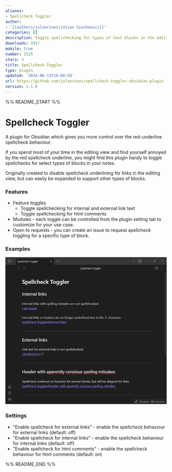 ```yaml
---
aliases:
- Spellcheck Toggler
author:
- '[[authors/julzerinos|Julian Szachowicz]]'
categories: []
description: Toggle spellchecking for types of text blocks in the editing view.
downloads: 2017
mobile: true
number: 1525
stars: 3
title: Spellcheck Toggler
type: plugin
updated: '2024-06-13T19:08:58'
url: https://github.com/julzerinos/spellcheck-toggler-obsidian-plugin
version: 1.1.0
---
```


%% README_START %%

# Spellcheck Toggler

A plugin for Obsidian which gives you more control over the red-underline spellcheck behaviour.

If you spend most of your time in the editing view and find yourself annoyed by the red spellcheck underline, you might find this plugin handy to toggle spellchecks for select types of blocks in your notes.

Originally created to disable spellcheck underlining for links in the editing view, but can easily be expanded to support other types of blocks.

### Features

- Feature toggles
    - Toggle spellchecking for internal and external link text
    - Toggle spellchecking for html comments
- Modules - each toggle can be controlled from the plugin setting tab to customize for your use case.
- Open to requests - you can create an issue to request spellcheck toggling for a specific type of block.

### Examples

![](https://github.com/julzerinos/spellcheck-toggler-obsidian-plugin/blob/assets/example1.png?raw=true)


### Settings

- "Enable spellcheck for external links" - enable the spellcheck behaviour for external links (default: off)
- "Enable spellcheck for internal links" - enable the spellcheck behaviour for internal links (default: off)
- "Enable spellcheck for html comments" - enable the spellcheck behaviour for html comments (default: on)


%% README_END %%